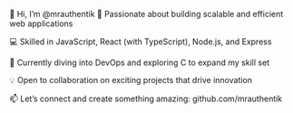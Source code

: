 👋 Hi, I’m @mrauthentik
👀 Passionate about building scalable and efficient web applications

💻 Skilled in JavaScript, React (with TypeScript), Node.js, and Express

🌱 Currently diving into DevOps and exploring C to expand my skill set

💡 Open to collaboration on exciting projects that drive innovation

📫 Let’s connect and create something amazing: github.com/mrauthentik

